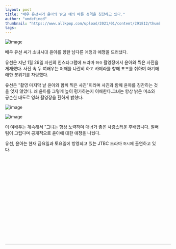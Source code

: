 ```yaml
---
layout: post
title: "배우 유선씨가 윤아의 밝고 예의 바른 성격을 칭찬하고 있다."
author: "undefined"
thumbnail: "https://www.allkpop.com/upload/2021/01/content/291812/thumb/1611961949-image.png"
tags: 
---
```



![image](https://www.allkpop.com/upload/2021/01/content/291812/1611961949-image.png)

배우 유선 씨가 소녀시대 윤아를 향한 남다른 애정과 애정을 드러냈다.

유선은 지난 1월 29일 자신의 인스타그램에 드라마 `허쉬` 촬영장에서 윤아와 찍은 사진을 게재했다. 사진 속 두 여배우는 어깨를 나란히 하고 카메라를 향해 포즈를 취하며 화기애애한 분위기를 자랑했다.

유선은 "촬영 마지막 날 윤아와 함께 찍은 사진"이라며 사진과 함께 윤아를 칭찬하는 것을 잊지 않았다. 왜 윤아를 그렇게 높이 평가하는지 이해한다.그녀는 항상 밝은 미소와 공손한 태도로 영화 촬영장을 환하게 밝혔다.

![image](https://www.allkpop.com/upload/2021/01/content/291813/1611962018-image.png)

![image](https://www.allkpop.com/upload/2021/01/content/291813/1611962022-image.png)

이 여배우는 계속해서 "그녀는 항상 노력하며 매너가 좋은 사랑스러운 후배입니다. 벌써 팀이 그립다며 공개적으로 윤아에 대한 애정을 나눴다.

유선, 윤아는 현재 금요일과 토요일에 방영되고 있는 JTBC 드라마 `허시`에 출연하고 있다.


<div class="video_wrapper" style="padding-top: 56.25%;">
    <iframe class="instagram-media" id="instagram-embed-0" src="https://www.instagram.com/p/CKnVl8_lDIk/embed/captioned/?cr=1&amp;v=13&amp;wp=1080&amp;rd=https%3A%2F%2Fwww.allkpop.com&amp;rp=%2Farticle%2F2021%2F01%2Factress-yoo-sun-praises-yoona-for-her-bright-and-courteous-personality#%7B%22ci%22%3A0%2C%22os%22%3A4380.074999993667%2C%22ls%22%3A4029.634999926202%2C%22le%22%3A4376.119999913499%7D" allowtransparency="true" allowfullscreen="true" frameborder="0" height="0" data-instgrm-payload-id="instagram-media-payload-0" scrolling="no" style="background: white; max-width: 540px; width: calc(100% - 2px); border-radius: 3px; border: 1px solid rgb(219, 219, 219); box-shadow: none; display: block; margin: 0px; min-width: 326px; padding: 0px; position: absolute;"></iframe>
</div>
